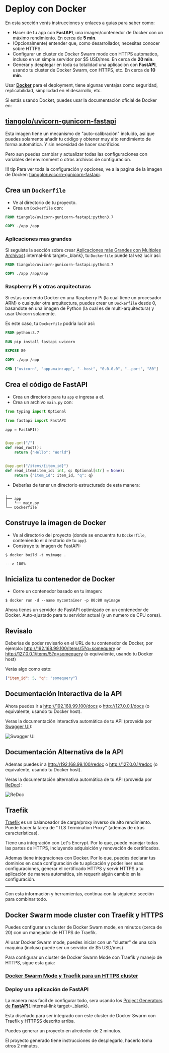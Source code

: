 # Deploy con Docker

En esta sección verás instrucciones y enlaces a guías para saber como:

* Hacer de tu app con **FastAPI**, una imagen/contenedor de Docker con un máximo rendimiento. En cerca de **5 min**.
* (Opcionalmente) entender que, como desarrollador, necesitas conocer sobre HTTPS.
* Configurar un cluster de Docker Swarm mode con HTTPS automatico, incluso en un simple servidor por $5 USD/mes. En cerca de **20 min**.
* Generar y desplegar en toda su totalidad una aplicación con **FastAPI**, usando tu cluster de Docker Swarm, con HTTPS, etc. En cerca de **10 min**.

Usar <a href="https://www.docker.com/" class="external-link" target="_blank">**Docker**</a> para el deployment, tiene algunas ventajas como seguridad, replicabilidad, simplicdad en el desarrollo, etc.

Si estás usando Docket, puedes usar la documentación oficial de Docker en:

## <a href="https://github.com/tiangolo/uvicorn-gunicorn-fastapi-docker" class="external-link" target="_blank">tiangolo/uvicorn-gunicorn-fastapi</a>

Esta imagen tiene un mecanismo de "auto-calibración" incluido, así que puedes solamente añadir tu código y obtener muy alto rendimiento de forma automática. Y sin necesidad de hacer sacrificios.

Pero aun puedes cambiar y actualizar todas las configuraciones con variables del environment o otros archivos de configuración.

!!! tip
    Para ver toda la configuración y opciones, ve a la pagina de la imagen de Docker: <a href="https://github.com/tiangolo/uvicorn-gunicorn-fastapi-docker" class="external-link" target="_blank">tiangolo/uvicorn-gunicorn-fastapi</a>.

## Crea un `Dockerfile`

* Ve al directorio de tu proyecto.
* Crea un `Dockerfile` con:

```Dockerfile
FROM tiangolo/uvicorn-gunicorn-fastapi:python3.7

COPY ./app /app
```

### Aplicaciones mas grandes

Si seguiste la sección sobre crear [Aplicaciones más Grandes con Multiples Archivos](../tutorial/bigger-applications.md){.internal-link target=_blank}, tu `Dockerfile` puede tal vez lucir así:

```Dockerfile
FROM tiangolo/uvicorn-gunicorn-fastapi:python3.7

COPY ./app /app/app
```

### Raspberry Pi y otras arquitecturas

Si estas corriendo Docker en una Raspberry Pi (la cual tiene un procesador ARM) o cualquier otra arquitectura, puedes crear un `Dockerfile` desde 0, basandote en una imagen de Python (la cual es de multi-arquitectura) y usar Uvicorn solamente.

Es este caso, tu `Dockerfile` podría lucir así:

```Dockerfile
FROM python:3.7

RUN pip install fastapi uvicorn

EXPOSE 80

COPY ./app /app

CMD ["uvicorn", "app.main:app", "--host", "0.0.0.0", "--port", "80"]
```

## Crea el código de **FastAPI**

* Crea un directorio para tu `app` e ingresa a el.
* Crea un archivo `main.py` con:

```Python
from typing import Optional

from fastapi import FastAPI

app = FastAPI()


@app.get("/")
def read_root():
    return {"Hello": "World"}


@app.get("/items/{item_id}")
def read_item(item_id: int, q: Optional[str] = None):
    return {"item_id": item_id, "q": q}
```

* Deberías de tener un directorio estructurado de esta manera:

```
.
├── app
│   └── main.py
└── Dockerfile
```

## Construye la imagen de Docker

* Ve al directorio del proyecto (donde se encuentra tu `Dockerfile`, conteniendo el directorio de tu `app`).
* Construye tu imagen de FastAPI:

<div class="termy">

```console
$ docker build -t myimage .

---> 100%
```

</div>

## Inicializa tu contenedor de Docker

* Corre un contenedor basado en tu imagen:

<div class="termy">

```console
$ docker run -d --name mycontainer -p 80:80 myimage
```

</div>

Ahora tienes un servidor de FastAPI optimizado en un contenedor de Docker. Auto-ajustado para tu servidor actual (y un numero de CPU cores).

## Revisalo

Deberías de poder revisarlo en el URL de tu contenedor de Docker, por ejemplo: <a href="http://192.168.99.100/items/5?q=somequery" class="external-link" target="_blank">http://192.168.99.100/items/5?q=somequery</a> or <a href="http://127.0.0.1/items/5?q=somequery" class="external-link" target="_blank">http://127.0.0.1/items/5?q=somequery</a> (o equivalente, usando tu Docker host)

Verás algo como esto:

```JSON
{"item_id": 5, "q": "somequery"}
```

## Documentación Interactiva de la API

Ahora puedes ir a <a href="http://192.168.99.100/docs" class="external-link" target="_blank">http://192.168.99.100/docs</a> o <a href="http://127.0.0.1/docs" class="external-link" target="_blank">http://127.0.0.1/docs</a> (o equivalente, usando tu Docker host).

Veras la documentación interactiva automática de tu API (proveída por <a href="https://github.com/swagger-api/swagger-ui" class="external-link" target="_blank">Swagger UI</a>):

![Swagger UI](https://fastapi.tiangolo.com/img/index/index-01-swagger-ui-simple.png)

## Documentación Alternativa de la API

Ademas puedes ir a <a href="http://192.168.99.100/redoc" class="external-link" target="_blank">http://192.168.99.100/redoc</a> o <a href="http://127.0.0.1/redoc" class="external-link" target="_blank">http://127.0.0.1/redoc</a> (o equivalente, usando tu Docker host).

Veras la documentación alternativa automática de tu API (proveída por <a href="https://github.com/Rebilly/ReDoc" class="external-link" target="_blank">ReDoc</a>):

![ReDoc](https://fastapi.tiangolo.com/img/index/index-02-redoc-simple.png)

## Traefik

<a href="https://traefik.io/" class="external-link" target="_blank">Traefik</a> es un balanceador de carga/proxy inverso de alto rendimiento. Puede hacer la tarea de "TLS Termination Proxy" (ademas de otras características).

Tiene una integración con Let's Encrypt. Por lo que, puede manejar todas las partes de HTTPS, incluyendo adquisición y renovación de certificados.

Ademas tiene integraciones con Docker. Por lo que, puedes declarar tus dominios en cada configuración de tu aplicación y poder leer esas configuraciones, generar el certificado HTTPS y servir HTTPS a tu aplicación de manera automática, sin requerir algún cambio en la configuración.

---

Con esta información y herramientas, continua con la siguiente sección para combinar todo.

## Docker Swarm mode cluster con Traefik y HTTPS

Puedes configurar un cluster de Docker Swarn mode, en minutos (cerca de 20) con un manejador de HTTPS de Traefik.

Al usar Docker Swarm mode, puedes iniciar con un "cluster" de una sola maquina (incluso puede ser un servidor de  $5 USD/mes)

Para configurar un cluster de Docker Swarm Mode con Traefik y manejo de HTTPS, sigue esta guía:

### <a href="https://medium.com/@tiangolo/docker-swarm-mode-and-traefik-for-a-https-cluster-20328dba6232" class="external-link" target="_blank">Docker Swarm Mode y Traefik para un HTTPS cluster</a>

### Deploy una aplicación de FastAPI

La manera mas facil de configurar todo, sera usando los [Project Generators de **FastAPI**](../project-generation.md){.internal-link target=_blank}.

Esta diseñado para ser integrado con este cluster de Docker Swarm con Traefik y HTTPSS descrito arriba.

Puedes generar un proyecto en alrededor de 2 minutos.

El proyecto generado tiene instrucciones de desplegarlo, hacerlo toma otros 2 minutos.
